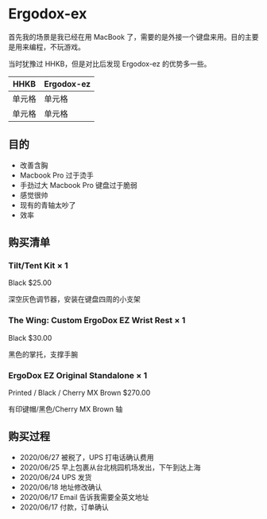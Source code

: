 # Ergodox-ex

首先我的场景是我已经在用 MacBook 了，需要的是外接一个键盘来用。目的主要是用来编程，不玩游戏。

当时犹豫过 HHKB，但是对比后发现 Ergodox-ez 的优势多一些。

| HHKB   | Ergodox-ez |
| ------ | ---------- |
| 单元格 | 单元格     |
| 单元格 | 单元格     |

## 目的

- 改善含胸
- Macbook Pro 过于烫手
- 手劲过大 Macbook Pro 键盘过于脆弱
- 感觉很帅
- 现有的青轴太吵了
- 效率

## 购买清单

### Tilt/Tent Kit × 1

Black \$25.00

深空灰色调节器，安装在键盘四周的小支架

### The Wing: Custom ErgoDox EZ Wrist Rest × 1

Black \$30.00

黑色的掌托，支撑手腕

### ErgoDox EZ Original Standalone × 1

Printed / Black / Cherry MX Brown \$270.00

有印键帽/黑色/Cherry MX Brown 轴

## 购买过程

- 2020/06/27 被税了，UPS 打电话确认费用
- 2020/06/25 早上包裹从台北桃园机场发出，下午到达上海
- 2020/06/24 UPS 发货
- 2020/06/18 地址修改确认
- 2020/06/17 Email 告诉我需要全英文地址
- 2020/06/17 付款，订单确认
